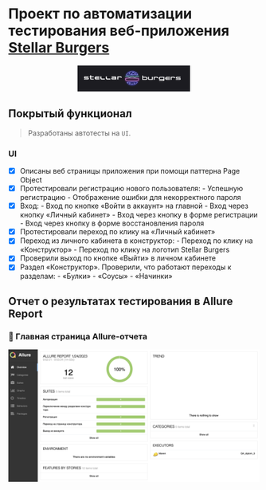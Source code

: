 # Проект по автоматизации тестирования веб-приложения [Stellar Burgers](https://stellarburgers.nomoreparties.site)
<p align="center">
 <img width="45%" title="Book Store" src="images/logo.png">
 </p>
 
## Покрытый функционал

 > Разработаны автотесты на <code>UI</code>.

 ### UI

 - [x] Описаны веб страницы приложения при помощи паттерна Page Object
 - [x] Протестировали регистрацию нового пользователя:
       - Успешную регистрацию
       - Отображение ошибки для некорректного пароля
 - [x] Вход:
       - Вход по кнопке «Войти в аккаунт» на главной
       - Вход через кнопку «Личный кабинет»
       - Вход через кнопку в форме регистрации
       - Вход через кнопку в форме восстановления пароля
 - [x] Протестировали переход по клику на «Личный кабинет»
 - [x] Переход из личного кабинета в конструктор:
       - Переход по клику на «Конструктор»
       - Переход по клику на логотип Stellar Burgers
 - [x] Проверили выход по кнопке «Выйти» в личном кабинете
 - [x] Раздел «Конструктор». Проверили, что работают переходы к разделам:
       - «Булки»
       - «Соусы»
       - «Начинки»		
 ## Отчет о результатах тестирования в Allure Report
 ### :dart: Главная страница Allure-отчета
 <p align="center">
 <img title="Allure_report" src="images/allure_report.png">
 </p>
 
